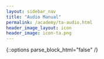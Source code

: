 ```yaml
---
layout: sidebar_nav
title: "Audio Manual"
permalink: /academy/ta-audio.html
header_image_layout: icon
header_image: icon-ta.png
---
```


{::options parse_block_html="false" /}
